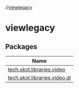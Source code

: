 //[viewlegacy](index.md)

# viewlegacy

## Packages

| Name |
|---|
| [tech.skot.libraries.video](viewlegacy/tech.skot.libraries.video/index.md) |
| [tech.skot.libraries.video.di](viewlegacy/tech.skot.libraries.video.di/index.md) |

